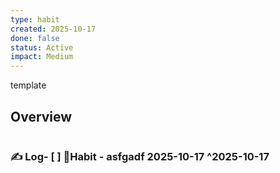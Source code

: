 ```yaml
---
type: habit
created: 2025-10-17
done: false
status: Active
impact: Medium
---
```


template
## Overview
```mindmapos-habit-monthly
```

### ✍️ Log- [ ] 🔄Habit - asfgadf 2025-10-17 ^2025-10-17
